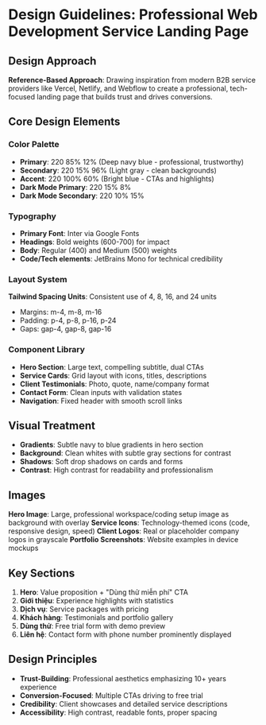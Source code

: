 # Design Guidelines: Professional Web Development Service Landing Page

## Design Approach
**Reference-Based Approach**: Drawing inspiration from modern B2B service providers like Vercel, Netlify, and Webflow to create a professional, tech-focused landing page that builds trust and drives conversions.

## Core Design Elements

### Color Palette
- **Primary**: 220 85% 12% (Deep navy blue - professional, trustworthy)
- **Secondary**: 220 15% 96% (Light gray - clean backgrounds)
- **Accent**: 220 100% 60% (Bright blue - CTAs and highlights)
- **Dark Mode Primary**: 220 15% 8%
- **Dark Mode Secondary**: 220 10% 15%

### Typography
- **Primary Font**: Inter via Google Fonts
- **Headings**: Bold weights (600-700) for impact
- **Body**: Regular (400) and Medium (500) weights
- **Code/Tech elements**: JetBrains Mono for technical credibility

### Layout System
**Tailwind Spacing Units**: Consistent use of 4, 8, 16, and 24 units
- Margins: m-4, m-8, m-16
- Padding: p-4, p-8, p-16, p-24
- Gaps: gap-4, gap-8, gap-16

### Component Library
- **Hero Section**: Large text, compelling subtitle, dual CTAs
- **Service Cards**: Grid layout with icons, titles, descriptions
- **Client Testimonials**: Photo, quote, name/company format
- **Contact Form**: Clean inputs with validation states
- **Navigation**: Fixed header with smooth scroll links

## Visual Treatment
- **Gradients**: Subtle navy to blue gradients in hero section
- **Background**: Clean whites with subtle gray sections for contrast
- **Shadows**: Soft drop shadows on cards and forms
- **Contrast**: High contrast for readability and professionalism

## Images
**Hero Image**: Large, professional workspace/coding setup image as background with overlay
**Service Icons**: Technology-themed icons (code, responsive design, speed)
**Client Logos**: Real or placeholder company logos in grayscale
**Portfolio Screenshots**: Website examples in device mockups

## Key Sections
1. **Hero**: Value proposition + "Dùng thử miễn phí" CTA
2. **Giới thiệu**: Experience highlights with statistics
3. **Dịch vụ**: Service packages with pricing
4. **Khách hàng**: Testimonials and portfolio gallery
5. **Dùng thử**: Free trial form with demo preview
6. **Liên hệ**: Contact form with phone number prominently displayed

## Design Principles
- **Trust-Building**: Professional aesthetics emphasizing 10+ years experience
- **Conversion-Focused**: Multiple CTAs driving to free trial
- **Credibility**: Client showcases and detailed service descriptions
- **Accessibility**: High contrast, readable fonts, proper spacing